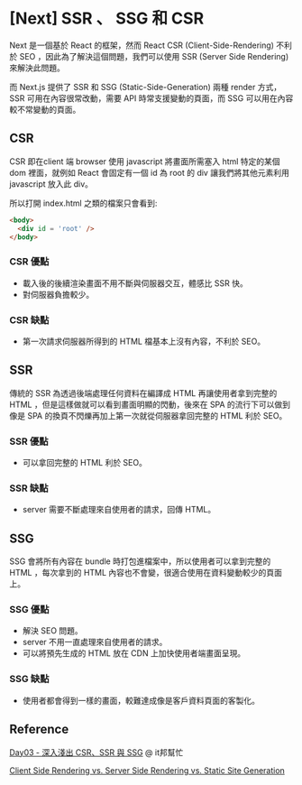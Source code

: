 # [Next] SSR 、 SSG 和 CSR

Next 是一個基於 React 的框架，然而 React CSR (Client-Side-Rendering) 不利於 SEO ，因此為了解決這個問題，我們可以使用 SSR (Server Side Rendering) 來解決此問題。

而 Next.js 提供了 SSR 和 SSG (Static-Side-Generation) 兩種 render 方式，SSR 可用在內容很常改動，需要 API 時常支援變動的頁面，而 SSG 可以用在內容較不常變動的頁面。

## CSR

CSR 即在client 端 browser 使用 javascript 將畫面所需塞入 html 特定的某個 dom 裡面，就例如 React 會固定有一個 id 為 root 的 div 讓我們將其他元素利用 javascript 放入此 div。

所以打開 index.html 之類的檔案只會看到:

```html
<body>
  <div id = 'root' />
</body>
```

### CSR 優點

- 載入後的後續渲染畫面不用不斷與伺服器交互，體感比 SSR 快。
- 對伺服器負擔較少。

### CSR 缺點

- 第一次請求伺服器所得到的 HTML 檔基本上沒有內容，不利於 SEO。

## SSR

傳統的 SSR 為透過後端處理任何資料在編譯成 HTML 再讓使用者拿到完整的 HTML ，但是這樣做就可以看到畫面明顯的閃動，後來在 SPA 的流行下可以做到像是 SPA 的換頁不閃爍再加上第一次就從伺服器拿回完整的 HTML 利於 SEO。

### SSR 優點

- 可以拿回完整的 HTML 利於 SEO。

### SSR 缺點

- server 需要不斷處理來自使用者的請求，回傳 HTML。

## SSG

SSG 會將所有內容在 bundle 時打包進檔案中，所以使用者可以拿到完整的 HTML ，每次拿到的 HTML 內容也不會變，很適合使用在資料變動較少的頁面上。

### SSG 優點

- 解決 SEO 問題。
- server 不用一直處理來自使用者的請求。
- 可以將預先生成的 HTML 放在 CDN 上加快使用者端畫面呈現。

### SSG 缺點

- 使用者都會得到一樣的畫面，較難達成像是客戶資料頁面的客製化。

## Reference

[Day03 - 深入淺出 CSR、SSR 與 SSG](https://ithelp.ithome.com.tw/articles/10266781) @ it邦幫忙

[Client Side Rendering vs. Server Side Rendering vs. Static Site Generation](https://www.section.io/engineering-education/client-side-rendering-vs-server-side-rendering-vs-static-site-generation/)